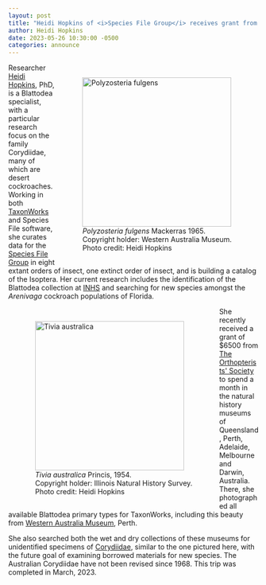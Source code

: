 ```yaml
---
layout: post
title: "Heidi Hopkins of <i>Species File Group</i> receives grant from Orthopterists’ Society to conduct research on cockroaches in Australia"
author: Heidi Hopkins
date: 2023-05-26 10:30:00 -0500
categories: announce 
---
```


<div style="float: right; margin: 1em; width=340">
<figure> <img src="https://sfg.taxonworks.org/s/eyxm95" title="Polyzosteria fulgens" alt="Polyzosteria fulgens" width="300">   
<figcaption><i>Polyzosteria fulgens</i> Mackerras 1965. <br>Copyright holder: Western Australia Museum. <br> Photo credit: Heidi Hopkins</figcaption> 
</figure>
</div>

Researcher [Heidi Hopkins](https://orcid.org/0000-0003-0961-4554), PhD, is a Blattodea specialist, with a particular research focus on  the family Corydiidae, many of which are desert cockroaches.  Working in both <a href="https://taxonworks.org">TaxonWorks</a> and Species File software, she curates data for the [Species File Group](https://speciesfilegroup.org/) in eight extant orders of insect, one extinct order of insect, and is building a catalog of the Isoptera. Her current research includes the identification of the Blattodea collection at [INHS](https://insect.inhs.illinois.edu/) and searching for new species amongst the _Arenivaga_ cockroach populations of Florida. 

<div style="float: left; margin: 1em; width=340">
<figure>
    <img src="https://sfg.taxonworks.org/s/imztvh" title="Tivia australica" alt="Tivia australica" width="300">
    <figcaption><i>Tivia australica</i> Princis, 1954. <br>Copyright holder: Illinois Natural History Survey.<br> Photo credit: Heidi Hopkins</figcaption> 
    </figure>
</div>

She recently received a grant of $6500 from [The Orthopterists' Society](https://orthsoc.org/) to spend a month in the natural history museums of Queensland, Perth, Adelaide, Melbourne and Darwin, Australia. There, she photographed all available Blattodea primary types for TaxonWorks, including this beauty from [Western Australia Museum](https://data.museum.wa.gov.au/dataset/terrestrial-zoology), Perth.

She also searched both the wet and dry collections of these museums for unidentified  specimens of [Corydiidae](https://bie.ala.org.au/species/https://biodiversity.org.au/afd/taxa/ad049019-da30-43fc-9279-2e60447fc735), similar to the one pictured here, with the future goal of examining borrowed materials for new species.  The Australian Corydiidae have not been revised since 1968. This trip was completed in March, 2023.

<div style="clear:both;">
